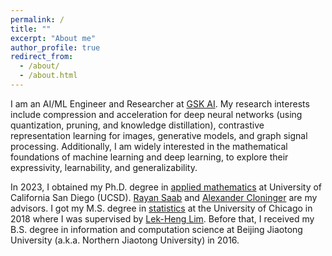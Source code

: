 ```yaml
---
permalink: /
title: ""
excerpt: "About me"
author_profile: true
redirect_from: 
  - /about/
  - /about.html
---
```


I am an AI/ML Engineer and Researcher at [GSK AI](https://www.gsk.ai/). My research interests include compression and acceleration for deep neural networks (using quantization, pruning, and knowledge distillation), contrastive representation learning for images, generative models, and graph signal processing. Additionally, I am widely interested in the mathematical foundations of machine learning and deep learning, to explore their expressivity, learnability, and generalizability.

In 2023, I obtained my Ph.D. degree in [applied mathematics](https://math.ucsd.edu) at University of California San Diego (UCSD). [Rayan Saab](https://mathweb.ucsd.edu/~rsaab/) and [Alexander Cloninger](https://ccom.ucsd.edu/~acloninger/index.html) are my advisors. I got my M.S. degree in [statistics](https://stat.uchicago.edu) at the University of Chicago in 2018 where I was supervised by [Lek-Heng Lim](https://www.stat.uchicago.edu/~lekheng/). Before that, I received my B.S. degree in information and computation science at Beijing Jiaotong University (a.k.a. Northern Jiaotong University) in 2016.

